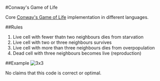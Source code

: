 #Conway's Game of Life

Core [Conway's Game of Life](https://en.wikipedia.org/wiki/Conway%27s_Game_of_Life) implementation in different languages.

##Rules
1. Live cell with fewer thatn two neighbours dies from starvation
2. Live cell with two or three neighbours survives
3. Live cell with more than three neighbours dies from overpopulation
4. Dead cell with three neighbours becomes live (reproduction)

##Example
![3x3](/../images/gol3x3.jpg?raw=true "3x3")


No claims that this code is correct or optimal.
